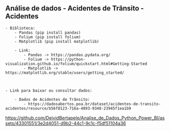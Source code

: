 ## Análise de dados - Acidentes de Trânsito - Acidentes


    - Biblioteca:
        - Pandas (pip install pandas)
        - Folium (pip install folium)
        - Matplotlib (pip install matplotlib)

        - Link: 
            - Pandas -> https://pandas.pydata.org/
            - Folium -> https://python-visualization.github.io/folium/quickstart.html#Getting-Started
            - Matplotlib -> https://matplotlib.org/stable/users/getting_started/



    - Link para baixar ou consultar dados:

        - Dados de Acidentes de Trânsito:
            - https://dadosabertos.poa.br/dataset/acidentes-de-transito-acidentes/resource/b56f8123-716a-4893-9348-23945f1ea1b9
            
            
          



https://github.com/DeividBertapele/Analise_de_Dados_Python_Power_BI/assets/43301551/3e2d4051-d9b2-44c1-9c1c-f5df51104a36


